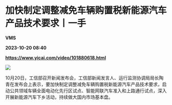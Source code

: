 # 加快制定调整减免车辆购置税新能源汽车产品技术要求丨一手
**VMS**

**2023-10-20 08:40**

**https://www.yicai.com/video/101880618.html**

![](http://imgcdn.yicai.com/vms-new/2023/10/549ef09f-06b8-452b-b123-57e88ab57810.jpg) 

10月20日，工信部召开新闻发布会，工信部新闻发言人、运行监测协调局局长陶青在发布会上表示，要加快制定调整减免车辆购置税新能源汽车产品技术要求，启动公共领域车辆全面电动化先行区试点、智能网联汽车准入和上路通行试点，深入开展新能源汽车下乡活动，持续做大国内市场基本盘。